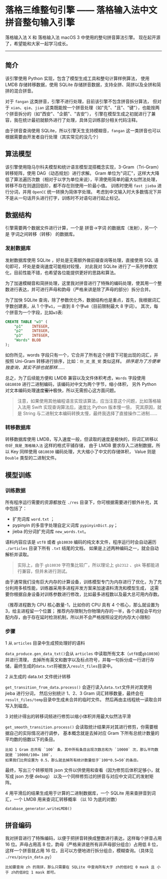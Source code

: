 # 落格三维整句引擎 —— 落格输入法中文拼音整句输入引擎

落格输入法 X 和 落格输入法 macOS 3 中使用的整句拼音算法引擎。
现在起开源了，希望能和大家一起学习成长。

---

## 简介

该引擎使用 Python 实现，包含了模型生成工具和整句计算样例算法，
使用 LMDB 存储转移数据，使用 SQLite 存储拼音数据，支持全拼、简拼以及全拼和简拼的混合拼音。

对于 `fangan` 这类拼音，引擎不进行处理，目前该引擎不包含拼音拆分算法，
但对于 `xian`、`qie`、`jian` 这类既能按一个拼音处理（如"先"、"且"、"键"），也能按两个拼音拆分的（如"西安"、"企鹅"、"吉安"），
引擎在模型生成之初就进行了兼容，我在统计最初就额外进行了处理，具体见训练部分相关代码注释。

由于拼音查询使用 SQLite，所以引擎天生支持模糊音，`fangan` 这一类拼音也可以根据需要由开发者自行处理（其实常见的没几个）

## 算法模型

该引擎使用隐马尔科夫模型和统计语言模型混搭概念实现，3-Gram（Tri-Gram）转移矩阵，使用 DAG（动态规划）进行求解。
Gram 单位为"词汇"，这样大大降低了算法遍历次数（相对于以字为单位来说），平滑使用简单的最大似然法处理，转移不存在则退回低阶，都不存在则使用一阶最小值。
训练时使用 `fast jieba` 进行分词，并用 `OpenCC` 统一转换为简体字处理。
考虑到中文输入时大多数情况下并不是从一句话开头进行打字，训练时不对语句进行起止标记。

## 数据结构

引擎需要两个数据文件进行计算，一个是 拼音->字词 的数据库（发射），另一个是 字词之间转移（转移） 的数据库。

### 发射数据库

发射数据库使用 SQLite ，好处是无需额外做前缀查询等处理，直接使用 SQL 语句即可，坏处是查询速度可能相对较慢，
对此我对 SQLite 进行了一系列参数优化，目前性能不错，也希望各位能提供更好的思路和算法。

为了加速模糊音和简拼处理，这里我对拼音进行了特殊的编码处理，使其用一个整数进行表达，并可进行声母和韵母（严格来讲是除了声母的部分）拆分合并。

为了加快 SQLite 查询，除了参数优化外，数据结构也是重点，首先，我根据词汇字数创建表，从 1 个字`w1`，一直到 8 个字`w8`（目前限制最大 8 字词）。
其次，每个拼音为一个字段，比如`w3`表:
```sql
CREATE TABLE "w3" (
	"p1"	INTEGER,
	"p2"	INTEGER,
	"p3"	INTEGER,
	"Words"	BLOB
);
```
如你所见，words 字段只有一个，它合并了所有这个拼音下可能出现的词汇，并按照 Uni-Gram 转移进行排序，比如：`你_泥_匿_铌` 类似这样。
_排序是为了方便单独查询，其实不排也就那样……_

总之，为了后续能方便和 LMDB 兼容以及文件体积考虑，`Words` 字段使用 `GB18030` 进行二进制编码，该编码对中文为两个字节，缩小体积，
另外 Python 对文本编码处理速度~~蜜汁~~极快，所以无需担心这方面问题。

>注意，如果使用其他编程语言实现该算法，应当注意这个问题，比如落格输入法用 Swift 实现查询算法后，速度比 Python 版本慢一倍，
>究其原因，就是 String 与二进制文本编码转换太慢，最终我选择了直接操作二进制……

### 转移数据库

转移数据库使用 LMDB，写入速度一般，但读取的速度是极快的，将词汇转移以 `你好_我是_落格输入法` 这样的格式平铺存储，
由于 LMDB 要求存入二进制数据，所以 Key 同样使用 `GB18030` 编码处理，大大缩小了中文的存储体积， Value 则是 `Double` 类型的二进制文件。

## 模型训练

### 训练数据

所有程序运行需要的资源都放在 `./res` 目录下，你可根据需要进行额外补充，其中包括了：

* 扩充词库 `word.txt` ；
* pypinyin 的多音字处理自定义词库 `pypinyinDict.py`；
* jieba 的分词扩充词库 `new_words.txt`。

语料内容应该是 `utf8` 或者 `gb18030` 编码的纯文本文件，程序运行时会自动遍历 `./articles` 目录下所有 `.txt` 结尾的文档，
如果是上述两种编码之一，就会自动解析并读取。

> 实际上，由于 `gb18030` 字符集比较广，所以理论上 `gb2312` 、`gbk` 等都能进行兼容，但并未进行测试。

由于通常我们没有巨大内存的计算设备，训练模型专门为内存进行了优化，为了充分利用多核性能，训练器采用多进程并发方案来加速语料清洗和模型生成，
这需要你根据自身设备对训练参数进行修改，比如最多进程数以及最大总可用内存数。

（推荐进程数为 CPU 核心数量-1，比如你的 CPU 具有 4 个核心，那么就设置为 3，给主进程留一个位置；
推荐内存限制为你物理内存的一半，各个进程会平均分配内存，由于存在延时检测机制，所以并不会严格按照设定的内存大小限制）

### 步骤

1 从 `articles` 目录中生成预处理好的语料

`data_produce.gen_data_txt()`会从 `articles` 中读取所有文本（`utf8`或`gb18030`）并进行清理，
去掉所有英文和数字以及标点符号，并每一句拆分成一行进行存储，最终生成的`data.txt`将被放入`result_files`目录中。


2 从生成的 data.txt 文件统计转移

`get_transition_from_data.process()` 会逐行读入`data.txt`文件并对其使用 jieba 进行分词，
然后分别统计 1、2、3 Gram 词汇转移数量，最终会在`result_files/temp`目录中生成未合并的临时文件。
然后再由主线程统一读取合并写入到磁盘。


3 对统计得出的转移词频进行修剪以缩小体积并用最大似然法平滑

`get_smooth_transition.process()` 会读取统计结果并对其进行修剪，你需要根据自己的实际情况进行调参，
基本概念就是去掉对应 Gram 下所有总统计数量的平均数的倍数以下的条目。

	比如 1 Gram 总共有 `100` 条，其中所有条目出现次数总和为 `10000` 次，那么平均数就是 `10000/100= 100`，
	如果我们比例设置为 0.5，那么就去掉所有统计数量低于`100*0.5=50`的条目。
	
最终，写出三个转移矩阵 json 文件以供使用和查看（因为修剪后体积足够小，就写成 json 方便 debug）
以及一个同样修剪过的拼音与对应中文词汇的发射矩阵。


4 用平滑后的结果生成用于计算的二进制数据库，一个 SQLite 用来查拼音到词汇，一个 LMDB 用来查词汇转移概率
（以 10 为底的对数）

`database_generator.writeLMDB()`

## 拼音编码

我对拼音进行了特殊编码，以便于把拼音转换成整数进行表达，这样每个拼音占用 16 位。声母占用高 8 位，韵母（严格来讲是所有非声母部分组合）占用低 8 位，
这样一个拼音就占用 16 位，且可以方便地进行拆分组合，模糊查询。（具体见 `./res/pinyin_data.py`）

	比如要查询 zh 的简拼，那么只需要在 SQLite 中查询所有大于 zh的低8位 0 mask 且 小于 zh的低8位 1 mask 即可。
	


